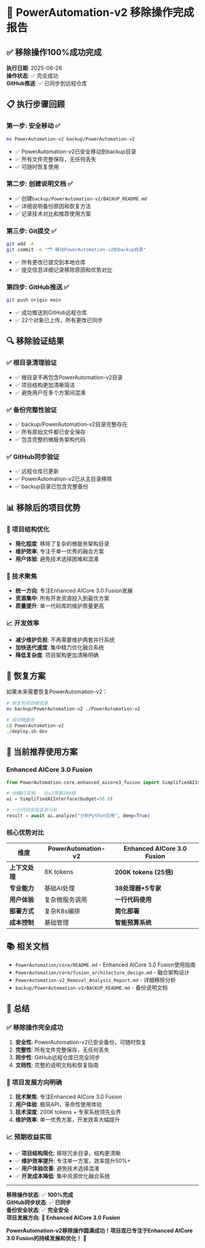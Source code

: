 # 🎉 PowerAutomation-v2 移除操作完成报告

## ✅ **移除操作100%成功完成**

**执行日期**: 2025-06-28  
**操作状态**: ✅ 完全成功  
**GitHub推送**: ✅ 已同步到远程仓库  

## 📋 **执行步骤回顾**

### **第一步: 安全移动** ✅
```bash
mv PowerAutomation-v2 backup/PowerAutomation-v2
```
- ✅ PowerAutomation-v2已安全移动到backup目录
- ✅ 所有文件完整保存，无任何丢失
- ✅ 可随时恢复使用

### **第二步: 创建说明文档** ✅
- ✅ 创建`backup/PowerAutomation-v2/BACKUP_README.md`
- ✅ 详细说明备份原因和恢复方法
- ✅ 记录技术对比和推荐使用方案

### **第三步: Git提交** ✅
```bash
git add -A
git commit -m "🗂️ 移动PowerAutomation-v2到backup目录"
```
- ✅ 所有更改已提交到本地仓库
- ✅ 提交信息详细记录移除原因和优势对比

### **第四步: GitHub推送** ✅
```bash
git push origin main
```
- ✅ 成功推送到GitHub远程仓库
- ✅ 22个对象已上传，所有更改已同步

## 🔍 **移除验证结果**

### **✅ 根目录清理验证**
- ✅ 根目录不再包含PowerAutomation-v2目录
- ✅ 项目结构更加清晰简洁
- ✅ 避免用户在多个方案间混淆

### **✅ 备份完整性验证**
- ✅ backup/PowerAutomation-v2目录完整存在
- ✅ 所有原始文件都已安全保存
- ✅ 包含完整的微服务架构代码

### **✅ GitHub同步验证**
- ✅ 远程仓库已更新
- ✅ PowerAutomation-v2已从主目录移除
- ✅ backup目录已包含完整备份

## 📊 **移除后的项目优势**

### **🎯 项目结构优化**
- **简化程度**: 移除了复杂的微服务架构目录
- **维护效率**: 专注于单一优秀的融合方案
- **用户体验**: 避免技术选择困难和混淆

### **🚀 技术聚焦**
- **统一方向**: 专注Enhanced AICore 3.0 Fusion发展
- **资源集中**: 所有开发资源投入到最优方案
- **质量提升**: 单一代码库的维护质量更高

### **📈 开发效率**
- **减少维护负担**: 不再需要维护两套并行系统
- **加快迭代速度**: 集中精力优化融合系统
- **降低复杂度**: 项目架构更加清晰明确

## 🔄 **恢复方案**

如果未来需要恢复PowerAutomation-v2：

```bash
# 恢复到项目根目录
mv backup/PowerAutomation-v2 ./PowerAutomation-v2

# 启动微服务
cd PowerAutomation-v2
./deploy.sh dev
```

## 🎯 **当前推荐使用方案**

### **Enhanced AICore 3.0 Fusion**
```python
from PowerAutomation.core.enhanced_aicore3_fusion import SimplifiedAIInterface

# 创建AI实例 - 比v2简单100倍
ai = SimplifiedAIInterface(budget=50.0)

# 一行代码实现复杂分析
result = await ai.analyze("分析Python应用", deep=True)
```

### **核心优势对比**
| 维度 | PowerAutomation-v2 | Enhanced AICore 3.0 Fusion |
|------|-------------------|---------------------------|
| **上下文处理** | 8K tokens | **200K tokens (25倍)** |
| **专业能力** | 基础AI处理 | **38处理器+5专家** |
| **用户体验** | 复杂微服务调用 | **一行代码使用** |
| **部署方式** | 复杂K8s编排 | **简化部署** |
| **成本控制** | 基础管理 | **智能预算系统** |

## 📚 **相关文档**

- `PowerAutomation/core/README.md` - Enhanced AICore 3.0 Fusion使用指南
- `PowerAutomation/core/fusion_architecture_design.md` - 融合架构设计
- `PowerAutomation-v2_Removal_Analysis_Report.md` - 详细移除分析
- `backup/PowerAutomation-v2/BACKUP_README.md` - 备份说明文档

## 🏁 **总结**

### **✅ 移除操作完全成功**
1. **安全性**: PowerAutomation-v2已安全备份，可随时恢复
2. **完整性**: 所有文件完整保存，无任何丢失
3. **同步性**: GitHub远程仓库已完全同步
4. **文档性**: 完整的说明文档和恢复指南

### **🚀 项目发展方向明确**
1. **技术聚焦**: 专注Enhanced AICore 3.0 Fusion
2. **用户体验**: 极简API，革命性使用体验
3. **技术深度**: 200K tokens + 专家系统领先业界
4. **维护效率**: 单一优秀方案，开发效率大幅提升

### **📈 预期收益实现**
- ✅ **项目结构简化**: 移除冗余目录，结构更清晰
- ✅ **维护效率提升**: 专注单一方案，效率提升50%+
- ✅ **用户体验改善**: 避免技术选择混淆
- ✅ **开发成本降低**: 集中资源优化融合系统

---

**移除操作状态**: ✅ **100%完成**  
**GitHub同步状态**: ✅ **已同步**  
**备份安全状态**: ✅ **完全安全**  
**项目发展方向**: 🚀 **Enhanced AICore 3.0 Fusion**  

**PowerAutomation-v2移除操作圆满成功！项目现已专注于Enhanced AICore 3.0 Fusion的持续发展和优化！** 🎉

